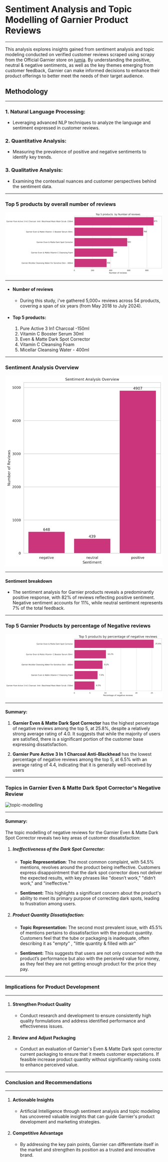 # **Sentiment Analysis and Topic Modelling of Garnier Product Reviews**
---

This analysis explores insights gained from sentiment analysis and topic
modeling conducted on verified customer reviews scraped using scrapy from the Official Garnier store on [jumia](https://www.jumia.co.ke/mlp-garnier-store/). By understanding the positive, neutral & negative sentiments, as well as the key themes emerging from customer feedback, Garnier can make informed decisions to enhance their product offerings to better meet the needs of their target audience.


## **Methodology**
---

### 1. **Natural Language Processing:**
- Leveraging advanced NLP techniques to analyze the language and
sentiment expressed in customer reviews.

### 2. **Quantitative  Analysis:**
- Measuring the prevalence of positive and negative sentiments to
identify key trends.

### 3. **Qualitative Analysis:**
- Examining the contextual nuances and customer perspectives
behind the sentiment data.
---

### **Top 5 products by overall number of reviews**

![top-5-products](./img/top_5_products_by_number-of-reviews.png)

---

- #### **Number of reviews**
  - During this study, i've gathered 5,000+ reviews
across 54 products, covering a span of six years (from
May 2018 to July 2024).

- #### **Top 5 products:**

  1. Pure Active 3 In1 Charcoal -150ml
  2. Vitamin C Booster Serum 30ml
  3. Even & Matte Dark Spot Corrector
  4. Vitamin C Cleansing Foam
  5. Micellar Cleansing Water - 400ml

---

### **Sentiment Analysis Overview**

![sentiment-overview](./img/sentiment-analysis-overview.png)

---

#### **Sentiment breakdown**
- The sentiment analysis for Garnier products reveals a predominantly
positive response, with 82% of reviews reflecting positive sentiment.
Negative sentiment accounts for 11%, while neutral sentiment
represents 7% of the total feedback.

---

### **Top 5 Garnier Products by percentage of Negative reviews**

![top-5-by-negative-reviews](./img/Top-5-products-percentage-negative-reviews.png)

---
#### **Summary:**
1. **Garnier Even & Matte Dark Spot Corrector** has the highest percentage of negative reviews among the top 5, at
25.8%, despite a relatively strong average rating of 4.0. It suggests that while the majority of users are satisfied, there is a significant portion of the customer base expressing dissatisfaction.

2. **Garnier Pure Active 3 In 1 Charcoal Anti-Blackhead** has the lowest percentage of negative reviews among the
top 5, at 6.5% with an average rating of 4.4, indicating that it is generally well-received by users
---

### **Topics in Garnier Even & Matte Dark Spot Corrector's Negative Review**

![topic-modelling](negative-reviews-topics.png)

---

#### **Summary:**
The topic modelling of negative reviews for the Garnier Even & Matte Dark Spot Corrector reveals two key areas of customer dissatisfaction:

1. ##### **Ineffectiveness of the Dark Spot Corrector:**
   - **Topic Representation**: The most common complaint, with 54.5% mentions, revolves around the product
being ineffective. Customers express disappointment that the dark spot corrector does not deliver the
expected results, with key phrases like "doesnʼt work," "didnʼt work," and "ineffective."

   - **Sentiment:** This highlights a significant concern about the product's ability to meet its primary purpose of
correcting dark spots, leading to frustration among users.

2. ##### **Product Quantity Dissatisfaction:**
   - **Topic Representation:** The second most prevalent issue, with 45.5% of mentions pertains to dissatisfaction
with the product quantity. Customers feel that the tube or packaging is inadequate, often describing it as
"empty" , "little quantity & filled with air"

   - **Sentiment:** This suggests that users are not only concerned with the productʼs performance but also with
the perceived value for money, as they feel they are not getting enough product for the price they pay.

---

### **Implications for Product Development**
---

1. ####  **Strengthen Product Quality**

   - Conduct research and development to ensure consistently high quality formulations and address identified performance and effectiveness issues.

2. #### **Review and Adjust Packaging**
   - Conduct an evaluation of Garnier's Even & Matte Dark spot
corrector current packaging to ensure that it meets customer
expectations. If feasible increase product quantity without
significantly raising costs to enhance perceived value.

---

### **Conclusion and Recommendations**
---

1. #### **Actionable Insights**
   - ArtificiaI Intelligence through sentiment analysis and topic modeling
has uncovered valuable insights that can guide Garnier's product
development and marketing strategies.

2. #### **Competitive Advantage**
   - By addressing the key pain points, Garnier can differentiate itself in the market and strengthen its position as a trusted and innovative
brand.



